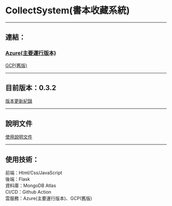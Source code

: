 # CollectSystem(書本收藏系統)


---  
## 連結：  
### [Azure(主要運行版本)](https://mycollect.azurewebsites.net/)  
[GCP(舊版)](https://precise-ether-424913-m9.de.r.appspot.com/)  

---

## 目前版本：0.3.2  
[版本更新紀錄](https://github.com/tank11110/young/tree/master/Side%20Project/CollectSystem/%E7%89%88%E6%9C%AC%E7%B4%80%E9%8C%84)

---

## 說明文件
[使用說明文件](https://github.com/tank11110/young/tree/master/Side%20Project/CollectSystem/%E4%BD%BF%E7%94%A8%E8%AA%AA%E6%98%8E%E6%96%87%E4%BB%B6)

-----------------------------------------------

## 使用技術：  
前端：Html/Css/JavaScript  
後端：Flask  
資料庫：MongoDB Atlas  
CI/CD：Github Action  
雲服務：Azure(主要運行版本)、GCP(舊版)
